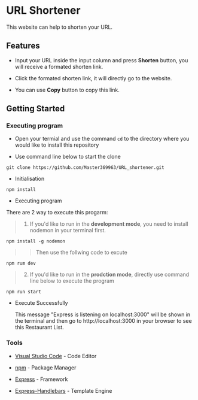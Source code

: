 # URL Shortener

This website can help to shorten your URL.

## Features

* Input your URL inside the input column and press **Shorten** button, you will receive a formated shorten link.

* Click the formated shorten link, it will directly go to the website.

* You can use **Copy** button to copy this link.


## Getting Started

### Executing program

* Open your termial and use the command ```cd``` to the directory where you would like to install this repository

* Use command line below to start the clone
```
git clone https://github.com/Master369963/URL_shortener.git
```

* Initialisation
```
npm install
```

* Executing program 

There are 2 way to execute this progarm: 
>1. If you'd like to run in the **development mode**, you need to install nodemon in your terminal first.
```
npm install -g nodemon
```
>>Then use the follwing code to excute
```
npm rum dev
```

>2. If you'd like to run in the **prodction mode**, directly use command line below to execute the program
```
npm run start 
```

* Execute Successfully 

  This message "Express is listening on localhost:3000" will be shown in the terminal and then go to http://localhost:3000 in your browser to see this Restaurant List. 

### Tools

* [Visual Studio Code](https://code.visualstudio.com/download) - Code Editor

* [npm](https://www.npmjs.com/) - Package Manager

* [Express](https://www.npmjs.com/package/express) - Framework

* [Express-Handlebars](https://www.npmjs.com/package/express-handlebars) - Template Engine




